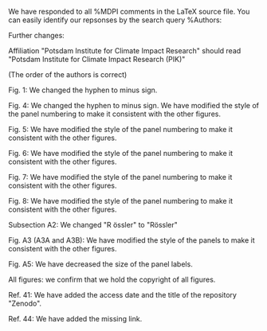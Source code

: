 We have responded to all %MDPI comments in the LaTeX source file. You can easily identify our repsonses by the search query %Authors:

Further changes:

Affiliation "Potsdam Institute for Climate Impact Research" should read "Potsdam Institute for Climate Impact Research (PIK)"

(The order of the authors is correct)

Fig. 1: We changed the hyphen to minus sign.

Fig. 4: We changed the hyphen to minus sign. We have modified the style of the panel numbering to make it consistent with the other figures.

Fig. 5: We have modified the style of the panel numbering to make it consistent with the other figures.

Fig. 6: We have modified the style of the panel numbering to make it consistent with the other figures.

Fig. 7: We have modified the style of the panel numbering to make it consistent with the other figures.

Fig. 8: We have modified the style of the panel numbering to make it consistent with the other figures.

Subsection A2: We changed "R össler" to "Rössler"

Fig. A3 (A3A and A3B): We have modified the style of the panels to make it consistent with the other figures.

Fig. A5: We have decreased the size of the panel labels.

All figures:  we confirm that we hold the copyright of all figures.

Ref. 41: We have added the access date and the title of the repository  "Zenodo".

Ref. 44: We have added the missing link.